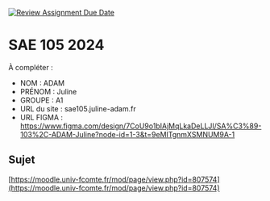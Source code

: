 [![Review Assignment Due Date](https://classroom.github.com/assets/deadline-readme-button-22041afd0340ce965d47ae6ef1cefeee28c7c493a6346c4f15d667ab976d596c.svg)](https://classroom.github.com/a/DNce7fkr)
# SAE 105 2024

À compléter :

- NOM : ADAM
- PRÉNOM : Juline
- GROUPE : A1
- URL du site : sae105.juline-adam.fr
- URL FIGMA : https://www.figma.com/design/7CoU9o1bIAjMqLkaDeLLJI/SA%C3%89-103%2C-ADAM-Juline?node-id=1-3&t=9eMITgnmXSMNUM9A-1


## Sujet

[https://moodle.univ-fcomte.fr/mod/page/view.php?id=807574](https://moodle.univ-fcomte.fr/mod/page/view.php?id=807574)
